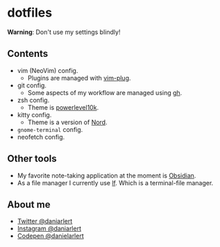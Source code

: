 # dotfiles

**Warning**: Don't use my settings blindly!  

## Contents

- vim (NeoVim) config.
	- Plugins are managed with [vim-plug](https://github.com/junegunn/vim-plug).
- git config.
	- Some aspects of my workflow are managed using [gh](https://cli.github.com/).
- zsh config.
	- Theme is [powerlevel10k](https://github.com/romkatv/powerlevel10k).
- kitty config.
	- Theme is a version of [Nord](https://www.nordtheme.com/).
- `gnome-terminal` config.
- neofetch config.

## Other tools
- My favorite note-taking application at the moment is [Obsidian](https://obsidian.md/).
- As a file manager I currently use [lf](https://github.com/gokcehan/lf). Which is a terminal-file manager.

## About me

- [Twitter @daniarlert](https://twitter.com/daniarlert)
- [Instagram @daniarlert](https://www.instagram.com/daniarlert/)
- [Codepen @danielarlert](https://codepen.io/danielarlert)
